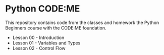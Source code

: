 # Python CODE:ME

This repository contains code from the classes and homework the Python Beginners course with the CODE:ME foundation.

- Lesson 00 - Introduction
- Lesson 01 - Variables and Types
- Lesson 02 - Control Flow

